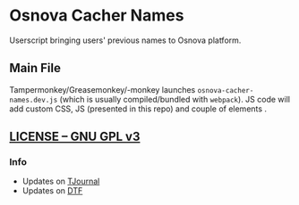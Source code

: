 # Osnova Cacher Names
Userscript bringing users' previous names to Osnova platform.

## Main File
Tampermonkey/Greasemonkey/-monkey launches `osnova-cacher-names.dev.js` (which is usually compiled/bundled with `webpack`). JS code will add custom CSS, JS (presented in this repo) and couple of elements .

## [LICENSE – GNU GPL v3](./LICENSE)

### Info
* Updates on [TJournal](https://tjournal.ru/tag/osnovanamescacher)
* Updates on [DTF](https://dtf.ru/tag/osnovanamescacher)
